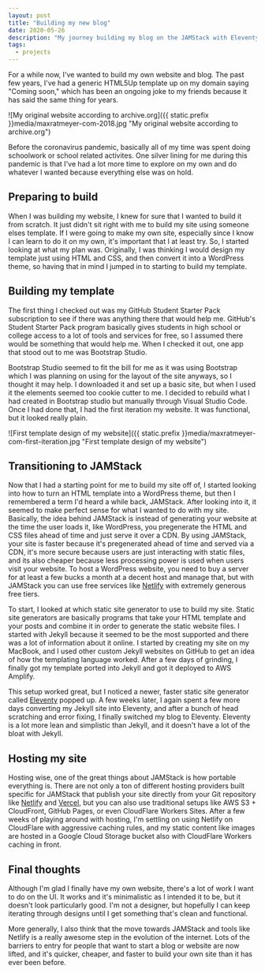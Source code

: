 ```yaml
---
layout: post
title: "Building my new blog"
date: 2020-05-26
description: "My journey building my blog on the JAMStack with Eleventy and Netlify."
tags:
  - projects
---
```

For a while now, I've wanted to build my own website and blog. The past few years, I've had a generic HTML5Up template up on my domain saying "Coming soon," which has been an ongoing joke to my friends because it has said the same thing for years.

![My original website according to archive.org]({{ static.prefix }}media/maxratmeyer-com-2018.jpg "My original website according to archive.org")

Before the coronavirus pandemic, basically all of my time was spent doing schoolwork or school related activites. One silver lining for me during this pandemic is that I've had a lot more time to explore on my own and do whatever I wanted because everything else was on hold. 

## Preparing to build

When I was building my website, I knew for sure that I wanted to build it from scratch. It just didn't sit right with me to build my site using someone elses template. If I were going to make my own site, especially since I know I can learn to do it on my own, it's important that I at least try. So, I started looking at what my plan was. Originally, I was thinking I would design my template just using HTML and CSS, and then convert it into a WordPress theme, so having that in mind I jumped in to starting to build my template.

## Building my template

The first thing I checked out was my GitHub Student Starter Pack subscription to see if there was anything there that would help me. GitHub's Student Starter Pack program basically gives students in high school or college access to a lot of tools and services for free, so I assumed there would be something that would help me. When I checked it out, one app that stood out to me was Bootstrap Studio.

Bootstrap Studio seemed to fit the bill for me as it was using Bootstrap which I was planning on using for the layout of the site anyways, so I thought it may help. I downloaded it and set up a basic site, but when I used it the elements seemed too cookie cutter to me. I decided to rebuild what I had created in Bootstrap studio but manually through Visual Studio Code. Once I had done that, I had the first iteration my website. It was functional, but it looked really plain.

![First template design of my website]({{ static.prefix }}media/maxratmeyer-com-first-iteration.jpg "First template design of my website")

## Transitioning to JAMStack

Now that I had a starting point for me to build my site off of, I started looking into how to turn an HTML template into a WordPress theme, but then I remembered a term I'd heard a while back, JAMStack. After looking into it, it seemed to make perfect sense for what I wanted to do with my site. Basically, the idea behind JAMStack is instead of generating your website at the time the user loads it, like WordPress, you pregenerate the HTML and CSS files ahead of time and just serve it over a CDN. By using JAMStack, your site is faster because it's pregenerated ahead of time and served via a CDN, it's more secure because users are just interacting with static files, and its also cheaper because less processing power is used when users visit your website. To host a WordPress website, you need to buy a server for at least a few bucks a month at a decent host and manage that, but with JAMStack you can use free services like [Netlify](https://www.netlify.com/) with extremely generous free tiers.

To start, I looked at which static site generator to use to build my site. Static site generators are basically programs that take your HTML template and your posts and combine it in order to generate the static website files. I started with Jekyll because it seemed to be the most supported and there was a lot of information about it online. I started by creating my site on my MacBook, and I used other custom Jekyll websites on GitHub to get an idea of how the templating language worked. After a few days of grinding, I finally got my template ported into Jekyll and got it deployed to AWS Amplify. 

This setup worked great, but I noticed a newer, faster static site generator called [Eleventy](https://www.11ty.dev/) popped up. A few weeks later, I again spent a few more days converting my Jekyll site into Eleventy, and after a bunch of head scratching and error fixing, I finally switched my blog to Eleventy. Eleventy is a lot more lean and simplistic than Jekyll, and it doesn't have a lot of the bloat with Jekyll. 

## Hosting my site

Hosting wise, one of the great things about JAMStack is how portable everything is. There are not only a ton of different hosting providers built specific for JAMStack that publish your site directly from your Git repository like [Netlify](https://www.netlify.com/) and [Vercel](https://vercel.com/), but you can also use traditional setups like AWS S3 + CloudFront, GitHub Pages, or even CloudFlare Workers Sites. After a few weeks of playing around with hosting, I'm settling on using Netlify on CloudFlare with aggressive caching rules, and my static content like images are hosted in a Google Cloud Storage bucket also with CloudFlare Workers caching in front.

## Final thoughts

Although I'm glad I finally have my own website, there's a lot of work I want to do on the UI. It works and it's minimalistic as I intended it to be, but it doesn't look particularly good. I'm not a designer, but hopefully I can keep iterating through designs until I get something that's clean and functional.

More generally, I also think that the move towards JAMStack and tools like Netlify is a really awesome step in the evolution of the internet. Lots of the barriers to entry for people that want to start a blog or website are now lifted, and it's quicker, cheaper, and faster to build your own site than it has ever been before.